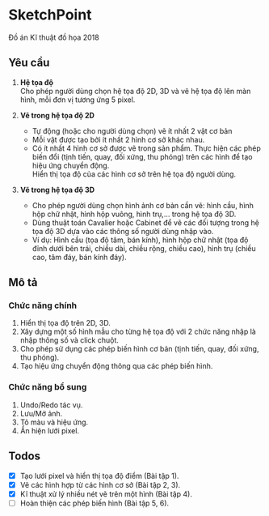 # SketchPoint
Đồ án Kĩ thuật đồ họa 2018

## Yêu cầu
1. **Hệ tọa độ**</br>
Cho phép người dùng chọn hệ tọa độ 2D, 3D và vẽ hệ tọa độ lên màn hình, mỗi đơn vị tương ứng 5 pixel.

2. **Vẽ trong hệ tọa độ 2D**
   - Tự động (hoặc cho người dùng chọn)  vẽ ít nhất 2 vật cơ bản
   - Mỗi vật được tạo bởi ít nhất 2 hình cơ sở khác nhau.
   - Có ít nhất 4 hình cơ sở được vẽ trong sản phẩm.
   Thực hiện các phép biến đổi (tịnh tiến, quay, đối xứng, thu phóng) trên các hình để tạo hiệu ứng chuyển động.  
   Hiển thị tọa độ của các hình cơ sở trên hệ tọa độ người dùng.
  
3. **Vẽ trong hệ tọa độ 3D**</br>
   - Cho phép người dùng chọn hình ảnh cơ bản cần vẽ: hình cầu, hình hộp chữ nhật, hình hộp vuông, hình trụ,… trong hệ tọa độ 3D.  
   - Dùng thuật toán Cavalier hoặc Cabinet để vẽ các đối tượng trong hệ tọa độ 3D dựa vào các thông số người dùng nhập vào.
   - Ví dụ: Hình cầu (tọa độ tâm, bán kính), hình hộp chữ nhật (tọa độ đỉnh dưới bên trái, chiều dài, chiều rộng, chiều cao), hình trụ (chiều cao, tâm đáy, bán kính đáy).

## Mô tả
### Chức năng chính
<ol>
<li>Hiển thị tọa độ trên 2D, 3D.</li>
<li>Xây dựng một số hình mẫu cho từng hệ tọa độ với 2 chức năng nhập là nhập thông số và click chuột.</li>
<li>Cho phép sử dụng các phép biến hình cơ bản (tịnh tiến, quay, đối xứng, thu phóng).</li>
<li>Tạo hiệu ứng chuyển động thông qua các phép biến hình.</li>
</ol>

### Chức năng bổ sung
<ol>
<li>Undo/Redo tác vụ.</li>
<li>Lưu/Mở ảnh.</li>
<li>Tô màu và hiệu ứng.</li>
<li>Ẩn hiện lưới pixel.</li>
</ol>

## Todos
- [x] Tạo lưới pixel và hiển thị tọa độ điểm (Bài tập 1).
- [x] Vẽ các hình hợp từ các hình cơ sở (Bài tập 2, 3).
- [x] Kĩ thuật xử lý nhiều nét vẽ trên một hình (Bài tập 4).
- [ ] Hoàn thiện các phép biến hình (Bài tập 5, 6).
